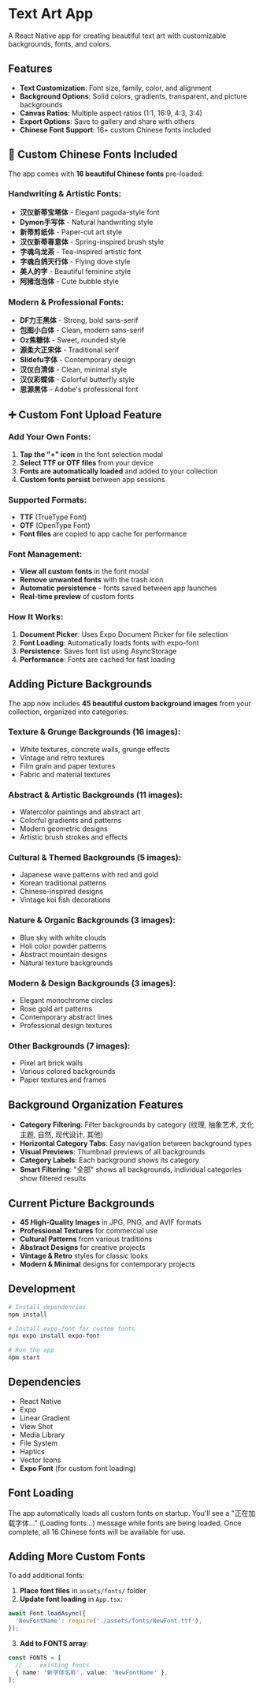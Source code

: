 # Text Art App

A React Native app for creating beautiful text art with customizable backgrounds, fonts, and colors.

## Features

- **Text Customization**: Font size, family, color, and alignment
- **Background Options**: Solid colors, gradients, transparent, and picture backgrounds
- **Canvas Ratios**: Multiple aspect ratios (1:1, 16:9, 4:3, 3:4)
- **Export Options**: Save to gallery and share with others
- **Chinese Font Support**: 16+ custom Chinese fonts included

## 🎨 **Custom Chinese Fonts Included**

The app comes with **16 beautiful Chinese fonts** pre-loaded:

### **Handwriting & Artistic Fonts:**
- **汉仪新蒂宝塔体** - Elegant pagoda-style font
- **Dymon手写体** - Natural handwriting style
- **新蒂剪纸体** - Paper-cut art style
- **汉仪新蒂春意体** - Spring-inspired brush style
- **字魂乌龙茶** - Tea-inspired artistic font
- **字魂白鸽天行体** - Flying dove style
- **美人的字** - Beautiful feminine style
- **阿猪泡泡体** - Cute bubble style

### **Modern & Professional Fonts:**
- **DF力王黑体** - Strong, bold sans-serif
- **包图小白体** - Clean, modern sans-serif
- **Oz焦糖体** - Sweet, rounded style
- **源柔大正宋体** - Traditional serif
- **Slidefu字体** - Contemporary design
- **汉仪白清体** - Clean, minimal style
- **汉仪彩蝶体** - Colorful butterfly style
- **思源黑体** - Adobe's professional font

## ➕ **Custom Font Upload Feature**

### **Add Your Own Fonts:**
1. **Tap the "+" icon** in the font selection modal
2. **Select TTF or OTF files** from your device
3. **Fonts are automatically loaded** and added to your collection
4. **Custom fonts persist** between app sessions

### **Supported Formats:**
- **TTF** (TrueType Font)
- **OTF** (OpenType Font)
- **Font files** are copied to app cache for performance

### **Font Management:**
- **View all custom fonts** in the font modal
- **Remove unwanted fonts** with the trash icon
- **Automatic persistence** - fonts saved between app launches
- **Real-time preview** of custom fonts

### **How It Works:**
1. **Document Picker**: Uses Expo Document Picker for file selection
2. **Font Loading**: Automatically loads fonts with expo-font
3. **Persistence**: Saves font list using AsyncStorage
4. **Performance**: Fonts are cached for fast loading

## Adding Picture Backgrounds

The app now includes **45 beautiful custom background images** from your collection, organized into categories:

### **Texture & Grunge Backgrounds (16 images):**
- White textures, concrete walls, grunge effects
- Vintage and retro textures
- Film grain and paper textures
- Fabric and material textures

### **Abstract & Artistic Backgrounds (11 images):**
- Watercolor paintings and abstract art
- Colorful gradients and patterns
- Modern geometric designs
- Artistic brush strokes and effects

### **Cultural & Themed Backgrounds (5 images):**
- Japanese wave patterns with red and gold
- Korean traditional patterns
- Chinese-inspired designs
- Vintage koi fish decorations

### **Nature & Organic Backgrounds (3 images):**
- Blue sky with white clouds
- Holi color powder patterns
- Abstract mountain designs
- Natural texture backgrounds

### **Modern & Design Backgrounds (3 images):**
- Elegant monochrome circles
- Rose gold art patterns
- Contemporary abstract lines
- Professional design textures

### **Other Backgrounds (7 images):**
- Pixel art brick walls
- Various colored backgrounds
- Paper textures and frames

## Background Organization Features

- **Category Filtering**: Filter backgrounds by category (纹理, 抽象艺术, 文化主题, 自然, 现代设计, 其他)
- **Horizontal Category Tabs**: Easy navigation between background types
- **Visual Previews**: Thumbnail previews of all backgrounds
- **Category Labels**: Each background shows its category
- **Smart Filtering**: "全部" shows all backgrounds, individual categories show filtered results

## Current Picture Backgrounds

- **45 High-Quality Images** in JPG, PNG, and AVIF formats
- **Professional Textures** for commercial use
- **Cultural Patterns** from various traditions
- **Abstract Designs** for creative projects
- **Vintage & Retro** styles for classic looks
- **Modern & Minimal** designs for contemporary projects

## Development

```bash
# Install dependencies
npm install

# Install expo-font for custom fonts
npx expo install expo-font

# Run the app
npm start
```

## Dependencies

- React Native
- Expo
- Linear Gradient
- View Shot
- Media Library
- File System
- Haptics
- Vector Icons
- **Expo Font** (for custom font loading)

## Font Loading

The app automatically loads all custom fonts on startup. You'll see a "正在加载字体..." (Loading fonts...) message while fonts are being loaded. Once complete, all 16 Chinese fonts will be available for use.

## Adding More Custom Fonts

To add additional fonts:

1. **Place font files** in `assets/fonts/` folder
2. **Update font loading** in `App.tsx`:

```typescript
await Font.loadAsync({
  'NewFontName': require('./assets/fonts/NewFont.ttf'),
});
```

3. **Add to FONTS array**:

```typescript
const FONTS = [
  // ... existing fonts
  { name: '新字体名称', value: 'NewFontName' },
];
```
